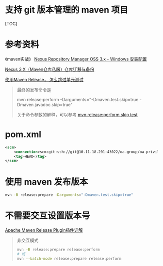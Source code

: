# 支持 git 版本管理的 maven 项目

[TOC]

# 参考资料

《maven实战》
[Nexus Repository Manager OSS 3.x - Windows 安装配置](https://blog.csdn.net/clanguage2012/article/details/86600473)

[Nexus 3.X（Maven仓库私服）仓库迁移与备份](https://www.cnblogs.com/nethrd/p/9554163.html)

[使用Maven Release， 怎么跳过单元测试](https://hacpai.com/article/1457316942278)

> 最终的发布命令是
>
> mvn release:perform -Darguments="-Dmaven.test.skip=true -Dmaven.javadoc.skip=true"
>
>  关于命令参数的解释，可以参考 [mvn release:perform skip test](https://hacpai.com/forward?goto=http%3A%2F%2Fstackoverflow.com%2Fquestions%2F8685100%2Fhow-can-i-get-maven-release-plugin-to-skip-my-tests)


# pom.xml

```xml
<scm>
    <connection>scm:git:ssh://git@10.11.18.201:43022/oa-group/oa-privilege.git</connection>
    <tag>HEAD</tag>
</scm>
```

# 使用 maven 发布版本

```sh
mvn -B release:prepare -Darguments="-Dmaven.test.skip=true"
```



# 不需要交互设置版本号

[Apache Maven Release Plugin插件详解](https://blog.csdn.net/taiyangdao/article/details/82658799)

> 非交互模式
> 
> ```sh
> mvn -B release:prepare release:perform
> # 或
> mvn --batch-mode release:prepare release:perform
> ```
>
> 